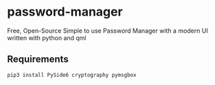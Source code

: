 # password-manager
Free, Open-Source Simple to use Password Manager with a modern UI written with python and qml

## Requirements
```pip3 install PySide6 cryptography pymsgbox```
